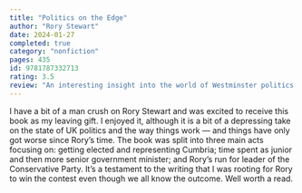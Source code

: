 ```yaml
---
title: "Politics on the Edge"
author: "Rory Stewart"
date: 2024-01-27
completed: true
category: "nonfiction"
pages: 435
id: 9781787332713
rating: 3.5
review: "An interesting insight into the world of Westminster politics."
---
```


I have a bit of a man crush on Rory Stewart and was excited to receive this book as my leaving gift. I enjoyed it, although it is a bit of a depressing take on the state of UK politics and the way things work — and things have only got worse since Rory’s time. The book was split into three main acts focusing on: getting elected and representing Cumbria; time spent as junior and then more senior government minister; and Rory’s run for leader of the Conservative Party. It’s a testament to the writing that I was rooting for Rory to win the contest even though we all know the outcome. Well worth a read.
